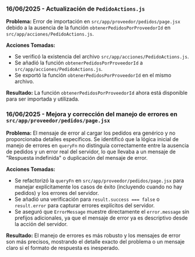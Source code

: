 ### 16/06/2025 - Actualización de `PedidoActions.js`

**Problema:** Error de importación en `src/app/proveedor/pedidos/page.jsx` debido a la ausencia de la función `obtenerPedidosPorProveedorId` en `src/app/acciones/PedidoActions.js`.

**Acciones Tomadas:**
- Se verificó la existencia del archivo `src/app/acciones/PedidoActions.js`.
- Se añadió la función `obtenerPedidosPorProveedorId` a `src/app/acciones/PedidoActions.js`.
- Se exportó la función `obtenerPedidosPorProveedorId` en el mismo archivo.

**Resultado:** La función `obtenerPedidosPorProveedorId` ahora está disponible para ser importada y utilizada.

### 16/06/2025 - Mejora y corrección del manejo de errores en `src/app/proveedor/pedidos/page.jsx`

**Problema:** El mensaje de error al cargar los pedidos era genérico y no proporcionaba detalles específicos. Se identificó que la lógica inicial de manejo de errores en `queryFn` no distinguía correctamente entre la ausencia de pedidos y un error real del servidor, lo que llevaba a un mensaje de "Respuesta indefinida" o duplicación del mensaje de error.

**Acciones Tomadas:**
- Se refactorizó la `queryFn` en `src/app/proveedor/pedidos/page.jsx` para manejar explícitamente los casos de éxito (incluyendo cuando no hay pedidos) y los errores del servidor.
- Se añadió una verificación para `result.success === false` o `result.error` para capturar errores explícitos del servidor.
- Se aseguró que `ErrorMessage` muestre directamente el `error.message` sin prefijos adicionales, ya que el mensaje de error ya es descriptivo desde la acción del servidor.

**Resultado:** El manejo de errores es más robusto y los mensajes de error son más precisos, mostrando el detalle exacto del problema o un mensaje claro si el formato de respuesta es inesperado.
